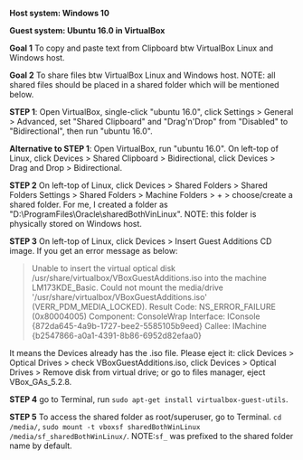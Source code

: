 
**Host system: Windows 10**

**Guest system: Ubuntu 16.0 in VirtualBox**

**Goal 1** To copy and paste text from Clipboard btw VirtualBox Linux and Windows host.

**Goal 2** To share files btw VirtualBox Linux and Windows host. NOTE: all shared files should be placed in a shared folder which will be mentioned below.

**STEP 1**: Open VirtualBox, single-click "ubuntu 16.0", click Settings > General > Advanced, set "Shared Clipboard" and "Drag'n'Drop" from "Disabled" to "Bidirectional", then run "ubuntu 16.0".

**Alternative to STEP 1**: Open VirtualBox, run "ubuntu 16.0". On left-top of Linux, click Devices > Shared Clipboard > Bidirectional, click Devices > Drag and Drop > Bidirectional.

**STEP 2** On left-top of Linux, click Devices > Shared Folders > Shared Folders Settings > Shared Folders > Machine Folders > + > choose/create a shared folder. For me, I created a folder as "D:\ProgramFiles\Oracle\sharedBothVinLinux". NOTE: this folder is physically stored on Windows host.

**STEP 3** On left-top of Linux, click Devices > Insert Guest Additions CD image. If you get an error message as below:

> Unable to insert the virtual optical disk /usr/share/virtualbox/VBoxGuestAdditions.iso into the machine LM173KDE_Basic.
Could not mount the media/drive '/usr/share/virtualbox/VBoxGuestAdditions.iso' (VERR_PDM_MEDIA_LOCKED).
Result Code: NS_ERROR_FAILURE (0x80004005)
Component: ConsoleWrap
Interface: IConsole {872da645-4a9b-1727-bee2-5585105b9eed}
Callee: IMachine {b2547866-a0a1-4391-8b86-6952d82efaa0}

It means the Devices already has the .iso file. Please eject it: click Devices > Optical Drives > check VBoxGuestAdditions.iso, click Devices > Optical Drives > Remove disk from virtual drive; or go to files manager, eject VBox_GAs_5.2.8.

**STEP 4** go to Terminal, run `sudo apt-get install virtualbox-guest-utils`.

**STEP 5** To access the shared folder as root/superuser, go to Terminal. `cd /media/`, `sudo mount -t vboxsf sharedBothWinLinux /media/sf_sharedBothWinLinux/`. NOTE:`sf_` was prefixed to the shared folder name by default.
